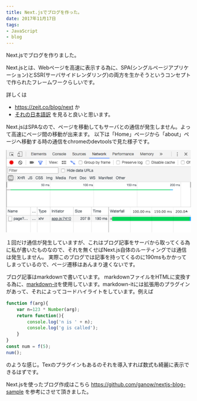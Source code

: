 ```yaml
---
title: Next.jsでブログを作った。
date: 2017年11月17日
tags:
- JavaScript
- blog
---
```


Next.jsでブログを作りました。

Next.jsとは、Webページを高速に表示する為に、SPA(シングルページアプリケーション)とSSR(サーバサイドレンダリング)の両方を生かそうというコンセプトで作られたフレームワークらしいです。

詳しくは
- <https://zeit.co/blog/next> か
- [それの日本語訳](https://qiita.com/nkzawa/items/1e0e93efd13fb982c8c0)
を見ると良いと思います。

Next.jsはSPAなので、ページを移動してもサーバとの通信が発生しません。よって高速にページ間の移動が出来ます。
以下は「Home」ページから「about」ページへ移動する時の通信をchromeのdevtoolsで見た様子です。

<img src="/static/images/network-log.png">

１回だけ通信が発生していますが、これはブログ記事をサーバから取ってくる為に私が書いたものなので、それを無くせばNext.js自体のルーティングでは通信は発生しません。
実際このブログでは記事を持ってくるのに190msもかかってしまっているので、ページ遷移はあんまり速くないです。

ブログ記事はmarkdownで書いています。
markdownファイルをHTMLに変換する為に、[markdown-it](https://www.npmjs.com/package/markdown-it)を使用しています。markdown-itには拡張用のプラグインがあって、それによってコードハイライトをしています。例えば
```js
function f(arg){
    var n=123 * Number(arg);
    return function(){
		console.log('n is ' + n);
		console.log('g is called');
    }
}
const num = f(5);
num();
```
のような感じ。Texのプラグインもあるのそれを導入すれば数式も綺麗に表示できるはずです。

Next.jsを使ったブログ作成はこちら <https://github.com/ganow/nextjs-blog-sample> を参考にさせて頂きました。